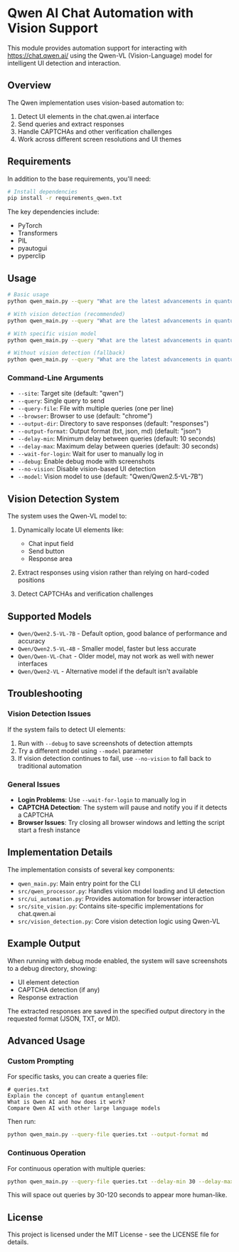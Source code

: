 # Qwen AI Chat Automation with Vision Support

This module provides automation support for interacting with https://chat.qwen.ai/ using the Qwen-VL (Vision-Language) model for intelligent UI detection and interaction.

## Overview

The Qwen implementation uses vision-based automation to:

1. Detect UI elements in the chat.qwen.ai interface
2. Send queries and extract responses
3. Handle CAPTCHAs and other verification challenges
4. Work across different screen resolutions and UI themes

## Requirements

In addition to the base requirements, you'll need:

```bash
# Install dependencies
pip install -r requirements_qwen.txt
```

The key dependencies include:
- PyTorch
- Transformers
- PIL
- pyautogui
- pyperclip

## Usage

```bash
# Basic usage
python qwen_main.py --query "What are the latest advancements in quantum computing?"

# With vision detection (recommended)
python qwen_main.py --query "What are the latest advancements in quantum computing?" --debug

# With specific vision model
python qwen_main.py --query "What are the latest advancements in quantum computing?" --model "Qwen/Qwen2.5-VL-7B"

# Without vision detection (fallback)
python qwen_main.py --query "What are the latest advancements in quantum computing?" --no-vision
```

### Command-Line Arguments

- `--site`: Target site (default: "qwen")
- `--query`: Single query to send
- `--query-file`: File with multiple queries (one per line)
- `--browser`: Browser to use (default: "chrome")
- `--output-dir`: Directory to save responses (default: "responses")
- `--output-format`: Output format (txt, json, md) (default: "json")
- `--delay-min`: Minimum delay between queries (default: 10 seconds)
- `--delay-max`: Maximum delay between queries (default: 30 seconds)
- `--wait-for-login`: Wait for user to manually log in
- `--debug`: Enable debug mode with screenshots
- `--no-vision`: Disable vision-based UI detection
- `--model`: Vision model to use (default: "Qwen/Qwen2.5-VL-7B")

## Vision Detection System

The system uses the Qwen-VL model to:

1. Dynamically locate UI elements like:
   - Chat input field
   - Send button
   - Response area

2. Extract responses using vision rather than relying on hard-coded positions

3. Detect CAPTCHAs and verification challenges

## Supported Models

- `Qwen/Qwen2.5-VL-7B` - Default option, good balance of performance and accuracy
- `Qwen/Qwen2.5-VL-4B` - Smaller model, faster but less accurate
- `Qwen/Qwen-VL-Chat` - Older model, may not work as well with newer interfaces
- `Qwen/Qwen2-VL` - Alternative model if the default isn't available

## Troubleshooting

### Vision Detection Issues

If the system fails to detect UI elements:

1. Run with `--debug` to save screenshots of detection attempts
2. Try a different model using `--model` parameter
3. If vision detection continues to fail, use `--no-vision` to fall back to traditional automation

### General Issues

- **Login Problems**: Use `--wait-for-login` to manually log in
- **CAPTCHA Detection**: The system will pause and notify you if it detects a CAPTCHA
- **Browser Issues**: Try closing all browser windows and letting the script start a fresh instance

## Implementation Details

The implementation consists of several key components:

- `qwen_main.py`: Main entry point for the CLI
- `src/qwen_processor.py`: Handles vision model loading and UI detection
- `src/ui_automation.py`: Provides automation for browser interaction
- `src/site_vision.py`: Contains site-specific implementations for chat.qwen.ai
- `src/vision_detection.py`: Core vision detection logic using Qwen-VL

## Example Output

When running with debug mode enabled, the system will save screenshots to a debug directory, showing:

- UI element detection
- CAPTCHA detection (if any)
- Response extraction

The extracted responses are saved in the specified output directory in the requested format (JSON, TXT, or MD).

## Advanced Usage

### Custom Prompting

For specific tasks, you can create a queries file:

```
# queries.txt
Explain the concept of quantum entanglement
What is Qwen AI and how does it work?
Compare Qwen AI with other large language models
```

Then run:

```bash
python qwen_main.py --query-file queries.txt --output-format md
```

### Continuous Operation

For continuous operation with multiple queries:

```bash
python qwen_main.py --query-file queries.txt --delay-min 30 --delay-max 120
```

This will space out queries by 30-120 seconds to appear more human-like.

## License

This project is licensed under the MIT License - see the LICENSE file for details.
